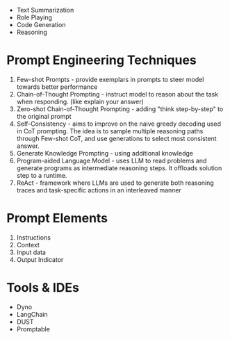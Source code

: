 - Text Summarization
- Role Playing
- Code Generation
- Reasoning

# Prompt Engineering Techniques
1. Few-shot Prompts - provide exemplars in prompts to steer model towards better performance
2. Chain-of-Thought Prompting - instruct model to reason about the task when responding. (like explain your answer)
3. Zero-shot Chain-of-Thought Prompting - adding "think step-by-step" to the original prompt
4. Self-Consistency - aims to improve on the naive greedy decoding used in CoT prompting. The idea is to sample multiple reasoning paths through Few-shot CoT, and use generations to select most consistent answer.
5. Generate Knowledge Prompting - using additional knowledge
6. Program-aided Language Model - uses LLM to read problems and generate programs as intermediate reasoning steps. It offloads solution step to a runtime.
7. ReAct - framework where LLMs are used to generate both reasoning traces and task-specific actions in an interleaved manner
# Prompt Elements
1. Instructions 
2. Context
3. Input data
4. Output Indicator

# Tools & IDEs
- Dyno
- LangChain
- DUST
- Promptable